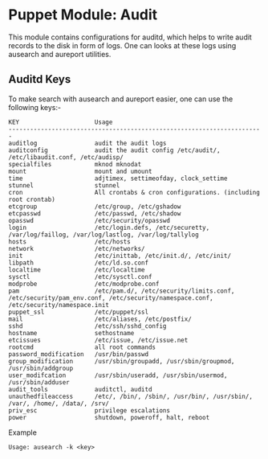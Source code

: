 # Puppet Module: Audit

This module contains configurations for auditd, which helps to write
audit records to the disk in form of logs. One can looks at these logs
using ausearch and aureport utilities.

## Auditd Keys

To make search with ausearch and aureport easier, one can use the
following keys:-

    KEY                     Usage
    -----------------------------------------------------------------------
    auditlog                audit the audit logs
    auditconfig             audit the audit config /etc/audit/, /etc/libaudit.conf, /etc/audisp/
    specialfiles            mknod mknodat
    mount                   mount and umount
    time                    adjtimex, settimeofday, clock_settime
    stunnel                 stunnel
    cron                    All crontabs & cron configurations. (including root crontab)
    etcgroup                /etc/group, /etc/gshadow
    etcpasswd               /etc/passwd, /etc/shadow
    opasswd                 /etc/security/opasswd
    login                   /etc/login.defs, /etc/securetty, /var/log/faillog, /var/log/lastlog, /var/log/tallylog
    hosts                   /etc/hosts
    network                 /etc/networks/
    init                    /etc/inittab, /etc/init.d/, /etc/init/
    libpath                 /etc/ld.so.conf
    localtime               /etc/localtime
    sysctl                  /etc/sysctl.conf
    modprobe                /etc/modprobe.conf
    pam                     /etc/pam.d/, /etc/security/limits.conf, /etc/security/pam_env.conf, /etc/security/namespace.conf, /etc/security/namespace.init
    puppet_ssl              /etc/puppet/ssl
    mail                    /etc/aliases, /etc/postfix/
    sshd                    /etc/ssh/sshd_config
    hostname                sethostname
    etcissues               /etc/issue, /etc/issue.net
    rootcmd                 all root commands
    password_modification   /usr/bin/passwd
    group_modification      /usr/sbin/groupadd, /usr/sbin/groupmod, /usr/sbin/addgroup
    user_modifcation        /usr/sbin/useradd, /usr/sbin/usermod, /usr/sbin/adduser
    audit_tools             auditctl, auditd
    unauthedfileaccess      /etc/, /bin/, /sbin/, /usr/bin/, /usr/sbin/, /var/, /home/, /data/, /srv/
    priv_esc                privilege escalations
    power                   shutdown, poweroff, halt, reboot

Example

    Usage: ausearch -k <key>
